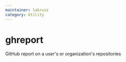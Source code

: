 ```yaml
---
maintainer: lakruzz
category: Utility
---
```


# ghreport
GitHub report on a user's or organization's repositories
